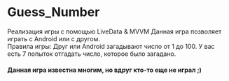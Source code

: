 # Guess_Number
Реализация игры с помощью LiveData &amp; MVVM
Данная игра позволяет играть с Android или с другом.
<br/>Правила игры:
Друг или Android загадывают число от 1 до 100. У вас есть 7 попыток отгадать число, которое было загадано.

#### Данная игра известна многим, но вдруг кто-то еще не играл ;)
